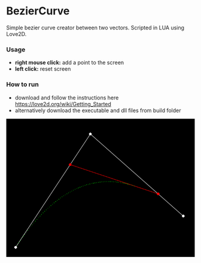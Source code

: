 # BezierCurve
Simple bezier curve creator between two vectors. Scripted in LUA using Love2D.

### Usage
- **right mouse click:** add a point to the screen
- **left click:** reset screen

### How to run
- download and follow the instructions here https://love2d.org/wiki/Getting_Started
- alternatively download the executable and dll files from build folder

![](screencap.png)
